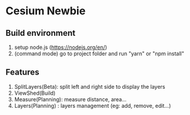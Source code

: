 # Cesium Newbie

## Build environment
1. setup node.js (https://nodejs.org/en/)
2. (command mode) go to project folder and run "yarn" or "npm install"


## Features
1. SplitLayers(Beta): split left and right side to display the layers
2. ViewShed(Build)
3. Measure(Planning): measure distance, area...
4. Layers(Planning) : layers management (eg: add, remove, edit...)

